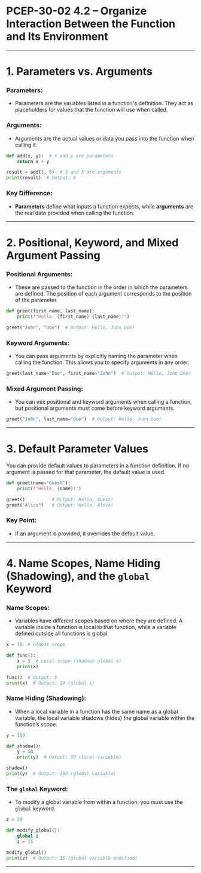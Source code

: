 # PCEP-30-02 4.2 – Organize Interaction Between the Function and Its Environment

---

# 1. Parameters vs. Arguments

### Parameters:
- Parameters are the variables listed in a function's definition. They act as placeholders for values that the function will use when called.

### Arguments:
- Arguments are the actual values or data you pass into the function when calling it.


```python title="Example"
def add(x, y):  # x and y are parameters
    return x + y

result = add(3, 5)  # 3 and 5 are arguments
print(result)  # Output: 8
```

### Key Difference:
- **Parameters** define what inputs a function expects, while **arguments** are the real data provided when calling the function.

---

# 2. Positional, Keyword, and Mixed Argument Passing

### Positional Arguments:
- These are passed to the function in the order in which the parameters are defined. The position of each argument corresponds to the position of the parameter.


```python title="Example"
def greet(first_name, last_name):
    print(f"Hello, {first_name} {last_name}!")

greet("John", "Doe")  # Output: Hello, John Doe!
```

### Keyword Arguments:
- You can pass arguments by explicitly naming the parameter when calling the function. This allows you to specify arguments in any order.


```python title="Example"
greet(last_name="Doe", first_name="John")  # Output: Hello, John Doe!
```

### Mixed Argument Passing:
- You can mix positional and keyword arguments when calling a function, but positional arguments must come before keyword arguments.


```python title="Example"
greet("John", last_name="Doe")  # Output: Hello, John Doe!
```

---

# 3. Default Parameter Values

You can provide default values to parameters in a function definition. If no argument is passed for that parameter, the default value is used.


```python title="Example"
def greet(name="Guest"):
    print(f"Hello, {name}!")

greet()          # Output: Hello, Guest!
greet("Alice")   # Output: Hello, Alice!
```

### Key Point:
- If an argument is provided, it overrides the default value.

---

# 4. Name Scopes, Name Hiding (Shadowing), and the `global` Keyword

### Name Scopes:
- Variables have different scopes based on where they are defined. A variable inside a function is local to that function, while a variable defined outside all functions is global.


```python title="Example"
x = 10  # Global scope

def func():
    x = 5  # Local scope (shadows global x)
    print(x)

func()  # Output: 5
print(x)  # Output: 10 (global x)
```

### Name Hiding (Shadowing):
- When a local variable in a function has the same name as a global variable, the local variable shadows (hides) the global variable within the function’s scope.


```python title="Example"
y = 100

def shadow():
    y = 50
    print(y)  # Output: 50 (local variable)

shadow()
print(y)  # Output: 100 (global variable)
```

### The `global` Keyword:
- To modify a global variable from within a function, you must use the `global` keyword.


```python title="Example"
z = 20

def modify_global():
    global z
    z = 15

modify_global()
print(z)  # Output: 15 (global variable modified)
```

---
